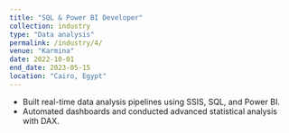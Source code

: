 ```yaml
---
title: "SQL & Power BI Developer"
collection: industry
type: "Data analysis"
permalink: /industry/4/
venue: "Karmina"
date: 2022-10-01
end_date: 2023-05-15
location: "Cairo, Egypt"
---
```

- Built real-time data analysis pipelines using SSIS, SQL, and Power BI.
- Automated dashboards and conducted advanced statistical analysis with DAX.
